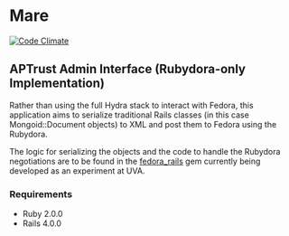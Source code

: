 # Mare
[![Code Climate](https://codeclimate.com/github/aptrust/mare.png)](https://codeclimate.com/github/aptrust/mare)

## APTrust Admin Interface (Rubydora-only Implementation)

Rather than using the full Hydra stack to interact with Fedora, this application aims to serialize traditional Rails classes (in this case Mongoid::Document objects) to XML and post them to Fedora using the Rubydora.

The logic for serializing the objects and the code to handle the Rubydora negotiations are to be found in the [fedora_rails](https://github.com/uvalib-dcs/fedora_rails) gem currently being developed as an experiment at UVA.  

### Requirements
* Ruby 2.0.0
* Rails 4.0.0